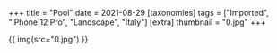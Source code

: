 +++
title = "Pool"
date = 2021-08-29
[taxonomies]
tags = ["Imported", "iPhone 12 Pro", "Landscape", "Italy"]
[extra]
thumbnail = "0.jpg"
+++

{{ img(src="0.jpg") }}

